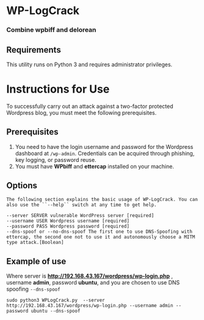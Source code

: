 # WP-LogCrack

### Combine wpbiff and delorean

Requirements
------------

This utility runs on Python 3 and requires administrator privileges.

Instructions for Use
==================

To successfully carry out an attack against a two-factor protected Wordpress blog, you must meet the following prerequisites.

Prerequisites
--------------

1. You need to have the login username and password for the Wordpress dashboard at ``/wp-admin``. Credentials can be acquired through phishing, key logging, or password reuse.
2. You must have **WPbiff** and **ettercap** installed on your machine.

Options
-------
```
The following section explains the basic usage of WP-LogCrack. You can also use the ``--help`` switch at any time to get help.

--server SERVER vulnerable WordPress server [required]
--username USER Wordpress username [required]
--password PASS Wordpress password [required]
--dns-spoof or --no-dns-spoof The first one to use DNS-Spoofing with ettercap, the second one not to use it and autonomously choose a MITM type attack.[Boolean]
```
Example of use
-------
Where server is **http://192.168.43.167/wordpress/wp-login.php** , username **admin**, password **ubuntu**, and you are chosen to use DNS spoofing ``--dns-spoof``

```
sudo python3 WPLogCrack.py  --server http://192.168.43.167/wordpress/wp-login.php --username admin --password ubuntu --dns-spoof

```